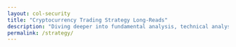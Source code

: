 ```yaml
---
layout: col-security
title: "Cryptocurrency Trading Strategy Long-Reads"
description: "Diving deeper into fundamental analysis, technical analysis in cryptocurrency trading and crypto trading strategies."
permalink: /strategy/
---
```

